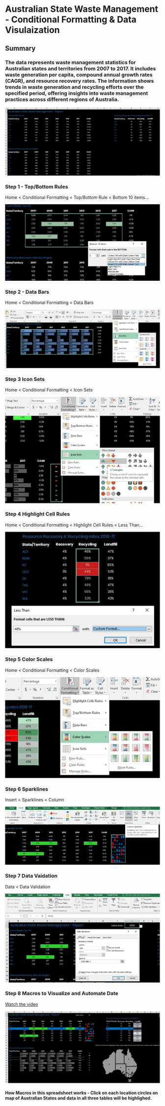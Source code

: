 # Australian State Waste Management - Conditional Formatting & Data Visulaization

## Summary 
### The data represents waste management statistics for Australian states and territories from 2007 to 2017. It includes waste generation per capita, compound annual growth rates (CAGR), and resource recovery rates. The information shows trends in waste generation and recycling efforts over the specified period, offering insights into waste management practices across different regions of Australia.

![State Wise Data](https://github.com/Shruti-Nagar/pictures/blob/main/1.jpg)

### Step 1 - Top/Bottom Rules
Home < Conditional Formatting < Top/Bottom Rule < Bottom 10 items...

![Bottom 5](https://github.com/Shruti-Nagar/pictures/blob/main/2.jpg)

### Step 2 - Data Bars
Home < Conditional Formatting < Data Bars

![Data Bars](https://github.com/Shruti-Nagar/pictures/blob/main/3.jpg)

### Step 3 Icon Sets
Home < Conditional Formatting < Icon Sets

![Icon Sets](https://github.com/Shruti-Nagar/pictures/blob/main/4.jpg)

### Step 4 Highlight Cell Rules
Home < Conditional Formatting < Highlight Cell Rules < Less Than...

![Highlight Cell Rules](https://github.com/Shruti-Nagar/pictures/blob/main/5.jpg)

### Step 5 Color Scales
Home < Conditional Formatting < Color Scales

![Data Bars](https://github.com/Shruti-Nagar/pictures/blob/main/6.jpg)

### Step 6 Sparklines
Insert < Sparklines < Column

![Sparklines](https://github.com/Shruti-Nagar/pictures/blob/main/7.jpg)

### Step 7 Data Vaidation
Data < Data Validation

![Data Validation](https://github.com/Shruti-Nagar/pictures/blob/main/8.jpg)

### Step 8 Macros to Visualize and Automate Date
[Watch the video](https://github.com/Shruti-Nagar/pictures/blob/main/macros.webm)

![](https://github.com/Shruti-Nagar/pictures/blob/main/9.jpg)
#### How Macros in this spreadsheet works - Click on each location circles on map of Australian States and data in all three tables will be highlighed.
